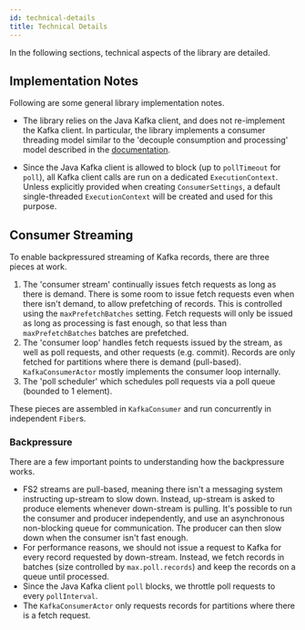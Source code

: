 ```yaml
---
id: technical-details
title: Technical Details
---
```


In the following sections, technical aspects of the library are detailed.

## Implementation Notes

Following are some general library implementation notes.

- The library relies on the Java Kafka client, and does not re-implement the Kafka client. In particular, the library implements a consumer threading model similar to the 'decouple consumption and processing' model described in the [documentation](${KAFKA_API_BASE_URL}/?org/apache/kafka/clients/consumer/KafkaConsumer.html).

- Since the Java Kafka client is allowed to block (up to `pollTimeout` for `poll`), all Kafka client calls are run on a dedicated `ExecutionContext`. Unless explicitly provided when creating `ConsumerSettings`, a default single-threaded `ExecutionContext` will be created and used for this purpose.

## Consumer Streaming

To enable backpressured streaming of Kafka records, there are three pieces at work.

1. The 'consumer stream' continually issues fetch requests as long as there is demand. There is some room to issue fetch requests even when there isn't demand, to allow prefetching of records. This is controlled using the `maxPrefetchBatches` setting. Fetch requests will only be issued as long as processing is fast enough, so that less than `maxPrefetchBatches` batches are prefetched.
2. The 'consumer loop' handles fetch requests issued by the stream, as well as poll requests, and other requests (e.g. commit). Records are only fetched for partitions where there is demand (pull-based). `KafkaConsumerActor` mostly implements the consumer loop internally.
3. The 'poll scheduler' which schedules poll requests via a poll queue (bounded to 1 element).

These pieces are assembled in `KafkaConsumer` and run concurrently in independent `Fiber`s.

### Backpressure

There are a few important points to understanding how the backpressure works.

- FS2 streams are pull-based, meaning there isn't a messaging system instructing up-stream to slow down. Instead, up-stream is asked to produce elements whenever down-stream is pulling. It's possible to run the consumer and producer independently, and use an asynchronous non-blocking queue for communication. The producer can then slow down when the consumer isn't fast enough.
- For performance reasons, we should not issue a request to Kafka for every record requested by down-stream. Instead, we fetch records in batches (size controlled by `max.poll.records`) and keep the records on a queue until processed.
- Since the Java Kafka client `poll` blocks, we throttle poll requests to every `pollInterval`.
- The `KafkaConsumerActor` only requests records for partitions where there is a fetch request.
